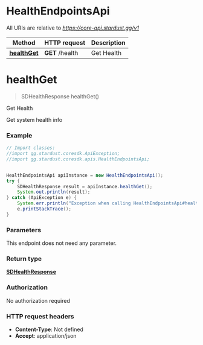# HealthEndpointsApi

All URIs are relative to *https://core-api.stardust.gg/v1*

Method | HTTP request | Description
------------- | ------------- | -------------
[**healthGet**](HealthEndpointsApi.md#healthGet) | **GET** /health | Get Health

<a name="healthGet"></a>
# **healthGet**
> SDHealthResponse healthGet()

Get Health

Get system health info

### Example
```java
// Import classes:
//import gg.stardust.coresdk.ApiException;
//import gg.stardust.coresdk.apis.HealthEndpointsApi;


HealthEndpointsApi apiInstance = new HealthEndpointsApi();
try {
    SDHealthResponse result = apiInstance.healthGet();
    System.out.println(result);
} catch (ApiException e) {
    System.err.println("Exception when calling HealthEndpointsApi#healthGet");
    e.printStackTrace();
}
```

### Parameters
This endpoint does not need any parameter.

### Return type

[**SDHealthResponse**](SDHealthResponse.md)

### Authorization

No authorization required

### HTTP request headers

 - **Content-Type**: Not defined
 - **Accept**: application/json

